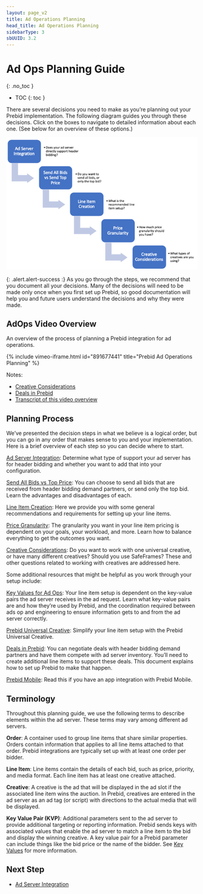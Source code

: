 ```yaml
---
layout: page_v2
title: Ad Operations Planning
head_title: Ad Operations Planning
sidebarType: 3
sbUUID: 3.2
---
```


# Ad Ops Planning Guide
{: .no_toc }

- TOC
{: toc }

There are several decisions you need to make as you’re planning out your Prebid implementation. The following diagram guides you through these decisions. Click on the boxes to navigate to detailed information about each one. (See below for an overview of these options.)

<img src="/assets/images/ad-ops/planning/ad-ops-planning.png" alt="Ad Ops Decisions" usemap="#decisions">

<map name="decisions">
  <area shape="rect" coords="16,18,121,87" alt="Ad Server Integration" href="/adops/ad-server-integration.html">
  <area shape="rect" coords="132,118,242,189" alt="Send All Bids vs Top Price" href="/adops/send-all-vs-top-price.html">
  <area shape="rect" coords="251,218,359,288" alt="Line Item Creation" href="/adops/line-item-creation.html">
  <area shape="rect" coords="368,318,478,388" alt="Price Granularity" href="/adops/price-granularity.html">
  <area shape="rect" coords="486,417,598,486" alt="Creative Considerations" href="/adops/creative-considerations.html">
</map>

<!--- ![Ad Ops Planning Process](/assets/images/ad-ops/planning/ad-ops-planning.png){: .center-image :} --->

{: .alert.alert-success :}
As you go through the steps, we recommend that you document all your decisions. Many of the decisions will need to be made only once when you first set up Prebid, so good documentation will help you and future users understand the decisions and why they were made.

## AdOps Video Overview

An overview of the process of planning a Prebid integration for ad operations.

{% include vimeo-iframe.html id="891677441" title="Prebid Ad Operations Planning" %}

Notes:

- [Creative Considerations](/adops/creative-considerations.html)
- [Deals in Prebid](/adops/deals.html)
- [Transcript of this video overview](/adops/adops-overview-video.html)

## Planning Process

We’ve presented the decision steps in what we believe is a logical order, but you can go in any order that makes sense to you and your implementation. Here is a brief overview of each step so you can decide where to start.

[Ad Server Integration](/adops/ad-server-integration.html): Determine what type of support your ad server has for header bidding and whether you want to add that into your configuration.

[Send All Bids vs Top Price](/adops/send-all-vs-top-price.html): You can choose to send all bids that are received from header bidding demand partners, or send only the top bid. Learn the advantages and disadvantages of each.

[Line Item Creation](/adops/line-item-creation.html): Here we provide you with some general recommendations and requirements for setting up your line items.

[Price Granularity](/adops/price-granularity.html): The granularity you want in your line item pricing is dependent on your goals, your workload, and more. Learn how to balance everything to get the outcomes you want.

[Creative Considerations](/adops/creative-considerations.html): Do you want to work with one universal creative, or have many different creatives? Should you use SafeFrames? These and other questions related to working with creatives are addressed here.

Some additional resources that might be helpful as you work through your setup include:

[Key Values for Ad Ops](/adops/key-values.html): Your line item setup is dependent on the key-value pairs the ad server receives in the ad request. Learn what key-value pairs are and how they’re used by Prebid, and the coordination required between ads op and engineering to ensure information gets to and from the ad server correctly.

[Prebid Universal Creative](/overview/prebid-universal-creative.html): Simplify your line item setup with the Prebid Universal Creative.

[Deals in Prebid](/adops/deals.html): You can negotiate deals with header bidding demand partners and have them compete with ad server inventory. You’ll need to create additional line items to support these deals. This document explains how to set up Prebid to make that happen.

[Prebid Mobile](/adops/mobile-adops.html): Read this if you have an app integration with Prebid Mobile.

## Terminology

Throughout this planning guide, we use the following terms to describe elements within the ad server. These terms may vary among different ad servers.

**Order**: A container used to group line items that share similar properties. Orders contain information that applies to all line items attached to that order. Prebid integrations are typically set up with at least one order per bidder.

**Line Item**: Line items contain the details of each bid, such as price, priority, and media format. Each line item has at least one creative attached.

**Creative**: A creative is the ad that will be displayed in the ad slot if the associated line item wins the auction. In Prebid, creatives are entered in the ad server as an ad tag (or script) with directions to the actual media that will be displayed.

**Key Value Pair (KVP)**: Additional parameters sent to the ad server to provide additional targeting or reporting information. Prebid sends keys with associated values that enable the ad server to match a line item to the bid and display the winning creative. A key value pair for a Prebid parameter can include things like the bid price or the name of the bidder. See [Key Values](/adops/key-values.html) for more information.

## Next Step

- [Ad Server Integration](/adops/ad-server-integration.html)
